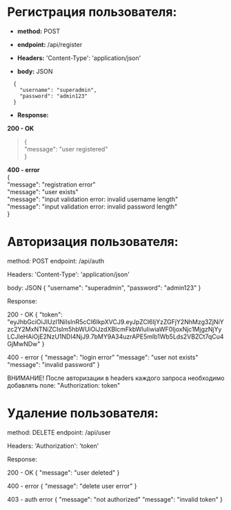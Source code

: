 # Регистрация пользователя:
* **method:** POST
* **endpoint:** /api/register

* **Headers:**
  'Content-Type': 'application/json'

* **body:** JSON  
```
  {  
    "username": "superadmin",  
    "password": "admin123"  
  }  
```
* **Response:**

**200 - OK**  
>{  
> "message": "user registered"  
>}  

**400 - error**  
  {  
    "message": "registration error"  
    "message": "user exists"  
    "message": "input validation error: invalid username length"  
    "message": "input validation error: invalid password length"  
  }  
  
  
# Авторизация пользователя:
method: POST
endpoint: /api/auth

Headers:
  'Content-Type': 'application/json'

body: JSON
{
    "username": "superadmin",
    "password": "admin123"
}

Response:

200 - OK
  {
    "token": "eyJhbGciOiJIUzI1NiIsInR5cCI6IkpXVCJ9.eyJpZCI6IjYzZGFjY2NhMzg3ZjNiYzc2Y2MxNTNiZCIsIm5hbWUiOiJzdXBlcmFkbWluIiwiaWF0IjoxNjc1MjgzNjYyLCJleHAiOjE2NzU1NDI4NjJ9.7bMY9A34uzrAPE5mlb1Wb5Lds2VBZCt7qCu4GjMwNDw"
  }

400 - error
  {
      "message": "login error"
      "message": "user not exists"
      "message": "invalid password"
  }

ВНИМАНИЕ! После авторизации в headers каждого запроса необходимо добавлять поле: "Authorization: token"


# Удаление пользователя:
method: DELETE
endpoint: /api/user

Headers:
  'Authorization': 'token'

Response:

200 - OK
  {
    "message": "user deleted"
  }

400 - error
  {
      "message": "delete user error"
  }

403 - auth error
  {
      "message": "not authorized"
      "message": "invalid token"
  }
